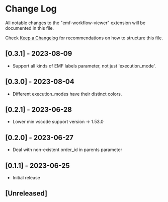 # Change Log

All notable changes to the "emf-workflow-viewer" extension will be documented in this file.

Check [Keep a Changelog](http://keepachangelog.com/) for recommendations on how to structure this file.

## [0.3.1] - 2023-08-09

- Support all kinds of EMF labels parameter, not just 'execution_mode'.

## [0.3.0] - 2023-08-04

- Different execution_modes have their distinct colors.

## [0.2.1] - 2023-06-28

- Lower min vscode support version -> 1.53.0

## [0.2.0] - 2023-06-27

- Deal with non-existent order_id in parents parameter


## [0.1.1] - 2023-06-25

- Initial release


## [Unreleased]